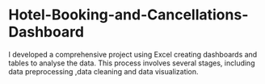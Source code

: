 # Hotel-Booking-and-Cancellations-Dashboard
I developed a comprehensive project using Excel creating dashboards and tables to analyse the data. This process involves several stages, including data preprocessing ,data cleaning and data visualization.
